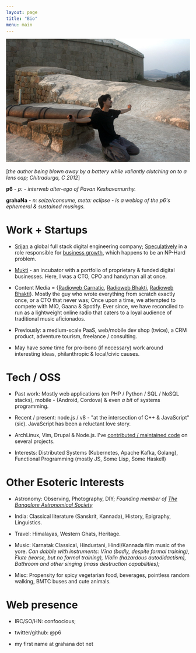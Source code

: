 ```yaml
---
layout: page
title: "Bio"
menu: main
---
```


<img src="/public/IMG_1123.JPG"/>

[_the author being blown away by a battery while valiantly clutching on to a lens cap; Chitradurga, C 2012_]

**p6** - _p: - interweb alter-ego of Pavan Keshavamurthy._

**grahaNa** - _n: seize/consume, meta: eclipse - is a weblog of the p6's ephemeral & sustained musings._

Work + Startups
===============

+ <a href="http://srijan.net">Srijan</a> a global full stack digital engineering company; <a href="https://en.wikipedia.org/wiki/Impostor_syndrome">Speculatively</a> in a role responsible for <a href="https://en.wikipedia.org/wiki/Travelling_salesman_problem">business growth</a>, which happens to be an NP-Hard problem. 

+ <a href="http://muktilifestyle.com">Mukti</a> - an incubator with a portfolio of proprietary & funded digital businesses. Here, I was a CTO, CPO and handyman all at once. 

+ Content Media = {<a href="http://radioweb.in/programs">Radioweb Carnatic</a>, <a href="http://bhakti.radioweb.in">Radioweb Bhakti</a>, <a href="http://hindustani.radioweb.in">Radioweb Bhakti</a>}. Mostly the guy who wrote everything from scratch exactly once, or a CTO that never was; Once upon a time, we attempted to compete with MIO, Gaana & Spotify. Ever since, we have reconciled to run as a lightweight online radio that caters to a loyal audience of traditional music aficionados.

+ Previously: a medium-scale PaaS, web/mobile dev shop (twice), a CRM product, adventure tourism, freelance / consulting.

+ May have _some_ time for pro-bono (if necessary) work around interesting ideas, philanthropic & local/civic causes.

Tech / OSS
==========

+ Past work: Mostly web applications (on PHP / Python / SQL / NoSQL stacks), mobile - (Android, Cordova) & even _a bit_ of systems programming.

+ Recent / present: node.js / v8 - "at the intersection of C++ & JavaScript" (sic). JavaScript has been a reluctant love story.

+ ArchLinux, Vim, Drupal & Node.js. I've <a href="http://cia.vc/stats/author/p6">contributed / maintained code</a> on several projects.

+ Interests: Distributed Systems (Kubernetes, Apache Kafka, Golang), Functional Programming (mostly JS, Some Lisp, Some Haskell)

Other Esoteric Interests
=========

+ Astronomy: Observing, Photography, DIY;  *Founding member of <a href="http://bas.org.in">The Bangalore Astronomical Society</a>*

+ India: Classical literature (Sanskrit, Kannada), History, Epigraphy, Linguistics.

+ Travel: Himalayas, Western Ghats, Heritage.

+ Music: Karnatak Classical, Hindustani, Hindi/Kannada film music of the yore. *Can dabble with instruments: Vīna (badly, despite formal training), Flute (worse, but no formal training), Violin (hazardous autodidactism), Bathroom and other singing (mass destruction capabilities);*

+ Misc: Propensity for spicy vegetarian food, beverages, pointless random walking, BMTC buses and cute animals.

Web presence
============

+ IRC/SO/HN: confoocious;

+ twitter/github: @p6

+ my first name at grahana dot net


